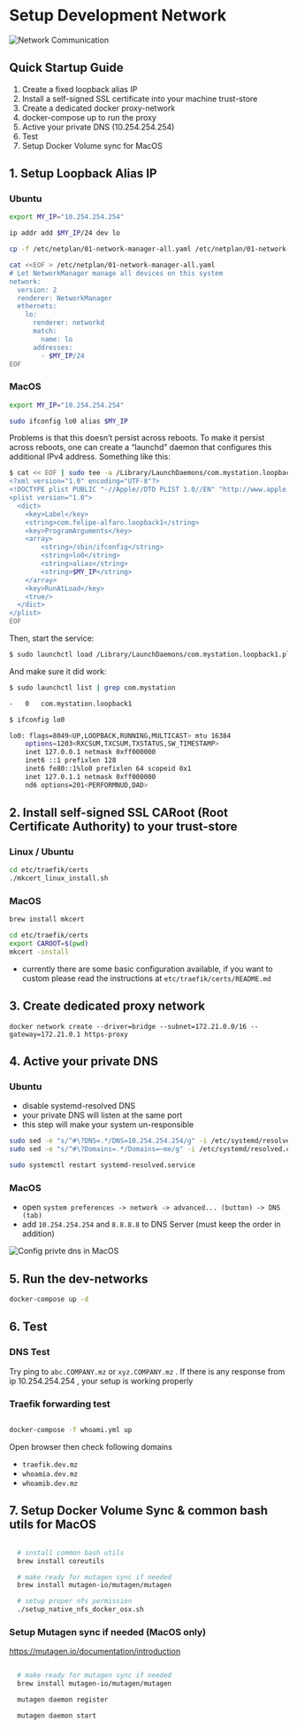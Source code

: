 # Setup Development Network

![Network Communication](doc/diagrams/out/diagram.png)

## Quick Startup Guide

1. Create a fixed loopback alias IP
2. Install a self-signed SSL certificate into your machine trust-store
3. Create a dedicated docker proxy-network
4. docker-compose up to run the proxy
5. Active your private DNS (10.254.254.254)
6. Test
7. Setup Docker Volume sync for MacOS

## 1. Setup Loopback Alias IP

### Ubuntu

```bash
export MY_IP="10.254.254.254"

ip addr add $MY_IP/24 dev lo

cp -f /etc/netplan/01-network-manager-all.yaml /etc/netplan/01-network-manager-all.yaml.bak

cat <<EOF > /etc/netplan/01-network-manager-all.yaml
# Let NetworkManager manage all devices on this system
network:
  version: 2
  renderer: NetworkManager
  ethernets:
    lo:
      renderer: networkd
      match:
        name: lo
      addresses:
        - $MY_IP/24
EOF
```

### MacOS

```bash
export MY_IP="10.254.254.254"

sudo ifconfig lo0 alias $MY_IP
```

Problems is that this doesn’t persist across reboots. To make it persist across reboots, one can create a “launchd” daemon that configures this additional IPv4 address. Something like this:

```bash
$ cat << EOF | sudo tee -a /Library/LaunchDaemons/com.mystation.loopback1.plist
<?xml version="1.0" encoding="UTF-8"?>
<!DOCTYPE plist PUBLIC "-//Apple//DTD PLIST 1.0//EN" "http://www.apple.com/DTDs/PropertyList-1.0.dtd">
<plist version="1.0">
  <dict>
    <key>Label</key>
    <string>com.felipe-alfaro.loopback1</string>
    <key>ProgramArguments</key>
    <array>
        <string>/sbin/ifconfig</string>
        <string>lo0</string>
        <string>alias</string>
        <string>$MY_IP</string>
    </array>
    <key>RunAtLoad</key>
    <true/>
  </dict>
</plist>
EOF
```

Then, start the service:

```bash
$ sudo launchctl load /Library/LaunchDaemons/com.mystation.loopback1.plist
```

And make sure it did work:

```bash
$ sudo launchctl list | grep com.mystation

-   0   com.mystation.loopback1

$ ifconfig lo0

lo0: flags=8049<UP,LOOPBACK,RUNNING,MULTICAST> mtu 16384
    options=1203<RXCSUM,TXCSUM,TXSTATUS,SW_TIMESTAMP>
    inet 127.0.0.1 netmask 0xff000000
    inet6 ::1 prefixlen 128
    inet6 fe80::1%lo0 prefixlen 64 scopeid 0x1
    inet 127.0.1.1 netmask 0xff000000
    nd6 options=201<PERFORMNUD,DAD>

```

## 2. Install self-signed SSL CARoot (Root Certificate Authority) to your trust-store

### Linux / Ubuntu

```bash
cd etc/traefik/certs
./mkcert_linux_install.sh
```

### MacOS

```bash
brew install mkcert

cd etc/traefik/certs
export CAROOT=$(pwd)
mkcert -install
```

- currently there are some basic configuration available, if you want to custom please read the instructions at `etc/traefik/certs/README.md`

## 3. Create dedicated proxy network

```
docker network create --driver=bridge --subnet=172.21.0.0/16 --gateway=172.21.0.1 https-proxy
```

## 4. Active your private DNS

### Ubuntu

- disable systemd-resolved DNS
- your private DNS will listen at the same port
- this step will make your system un-responsible

```bash
sudo sed -e "s/^#\?DNS=.*/DNS=10.254.254.254/g" -i /etc/systemd/resolved.conf
sudo sed -e "s/^#\?Domains=.*/Domains=~me/g" -i /etc/systemd/resolved.conf

sudo systemctl restart systemd-resolved.service
```

### MacOS

- open `system preferences -> network -> advanced... (button) -> DNS (tab)`
- add `10.254.254.254` and `8.8.8.8` to DNS Server (must keep the order in addition)

![Config privte dns in MacOS](doc/dns/out/config-private-dns-macos.jpg)

## 5. Run the dev-networks

```bash
docker-compose up -d
```

## 6. Test

### DNS Test

Try ping to `abc.COMPANY.mz` or `xyz.COMPANY.mz` . If there is any response from ip 10.254.254.254 , your setup is working properly

### Traefik forwarding test

```bash

docker-compose -f whoami.yml up

```

Open browser then check following domains

- `traefik.dev.mz`
- `whoamia.dev.mz`
- `whoamib.dev.mz`

## 7. Setup Docker Volume Sync & common bash utils for MacOS

```bash

  # install common bash utils
  brew install coreutils

  # make ready for mutagen sync if needed
  brew install mutagen-io/mutagen/mutagen

  # setup proper nfs permission
  ./setup_native_nfs_docker_osx.sh

```

### Setup Mutagen sync if needed (MacOS only)

https://mutagen.io/documentation/introduction

```bash

  # make ready for mutagen sync if needed
  brew install mutagen-io/mutagen/mutagen

  mutagen daemon register

  mutagen daemon start

```
